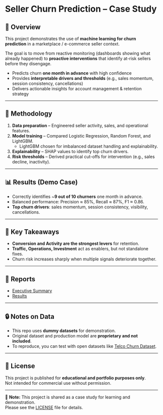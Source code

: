 # Seller Churn Prediction – Case Study

## 📌 Overview
This project demonstrates the use of **machine learning for churn prediction** 
in a marketplace / e-commerce seller context.  

The goal is to move from reactive monitoring (dashboards showing what already happened) 
to **proactive interventions** that identify at-risk sellers before they disengage.  

- Predicts churn **one month in advance** with high confidence  
- Provides **interpretable drivers and thresholds** (e.g., sales momentum, session consistency, cancellations)  
- Delivers actionable insights for account management & retention strategy  

---

## 🧪 Methodology
1. **Data preparation** – Engineered seller activity, sales, and operational features.  
2. **Model training** – Compared Logistic Regression, Random Forest, and LightGBM.  
   - LightGBM chosen for imbalanced dataset handling and explainability.  
3. **Explainability** – SHAP values to identify top churn drivers.  
4. **Risk thresholds** – Derived practical cut-offs for intervention (e.g., sales decline, inactivity).  

---

## 📊 Results (Demo Case)
- Correctly identifies ~**9 out of 10 churners** one month in advance.  
- Balanced performance: Precision ≈ 85%, Recall ≈ 87%, F1 ≈ 0.86.  
- **Top churn drivers**: sales momentum, session consistency, visibility, cancellations.  

---

## 🚀 Key Takeaways
- **Conversion and Activity are the strongest levers** for retention.  
- **Traffic, Operations, Investment** act as enablers, but not standalone fixes.  
- Churn risk increases sharply when multiple signals deteriorate together.  

---

## 📂 Reports
- [Executive Summary](reports/executive_summary.md)  
- [Results](reports/results.md)  

---

## 🔒 Notes on Data
- This repo uses **dummy datasets** for demonstration.  
- Original dataset and production model are **proprietary and not included**.  
- To reproduce, you can test with open datasets like [Telco Churn Dataset](https://www.kaggle.com/datasets/blastchar/telco-customer-churn).  

---

## 📝 License
This project is published for **educational and portfolio purposes only**.  
Not intended for commercial use without permission.

---

📌 **Note:** This project is shared as a case study for learning and demonstration.  
Please see the [LICENSE](LICENSE) file for details.
